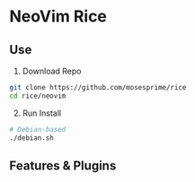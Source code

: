 # NeoVim Rice

## Use
1. Download Repo
```sh
git clone https://github.com/mosesprime/rice
cd rice/neovim
```
2. Run Install
```sh
# Debian-based
./debian.sh
```

## Features & Plugins

